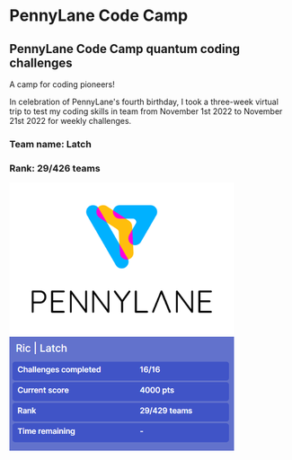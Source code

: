 # PennyLane Code Camp

## PennyLane Code Camp quantum coding challenges

A camp for coding pioneers!

In celebration of PennyLane's fourth birthday, I took a three-week virtual trip to test my coding skills in team from November 1st 2022 to November 21st 2022 for weekly challenges.

### Team name: Latch

### Rank: 29/426 teams

<p float="center">
  <img src="pennylane_stacked.png" width="400" />
  <img src="final_score.png" width="400" /> 
</p>

